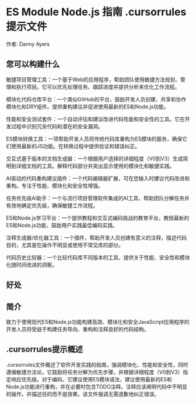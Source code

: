 # ES Module Node.js 指南 .cursorrules 提示文件

作者: Danny Ayers

## 您可以构建什么
敏捷项目管理工具：一个基于Web的应用程序，帮助团队使用敏捷方法规划、管理和执行项目。它可以优先处理任务、跟踪进度并提供分析来优化工作流程。

模块化代码仓库平台：一个类似GitHub的平台，鼓励开发人员创建、共享和协作模块化和DRY组件。提供重构建议并促进使用最新的ES和Node.js功能。

性能和安全测试套件：一个自动评估和建议改进代码性能和安全性的工具。它在开发过程中识别冗余代码和潜在的安全漏洞。

ES模块转换工具：一项帮助开发人员将传统代码库重构为ES模块的服务，确保它们使用最新的JS功能。在转换过程中提供验证和错误纠正。

交互式基于版本的文档生成器：一个根据用户选择的详细程度（V0到V3）生成简明到详细文档的工具。解释代码部分并突出显示使用的模块化和敏捷实践。

AI驱动的代码重构建议插件：一个代码编辑器扩展，可在您输入时建议代码改进和重构。专注于性能、模块化和安全性增强。

任务优先级AI助手：一个与流行项目管理软件集成的AI工具，帮助团队分解任务并有效地确定优先级，确保敏捷工作流程。

ES和Node.js学习平台：一个提供教程和交互式编码挑战的教育平台，教授最新的ES和Node.js功能，鼓励用户实践最佳编码实践。

注释生成器/优化器工具：一个插件，帮助开发人员创建有意义的注释，描述代码目的，尤其是在操作不明显或使用不常见库的部分。

代码历史比较器：一个比较代码库不同版本的工具，提供关于性能、安全性和模块化随时间改进的洞察。

## 好处


## 简介
致力于使用现代ES和Node.js功能构建高效、模块化和安全JavaScript应用程序的开发人员将受益于构建任务导向、重构和注释良好的代码结构。

## .cursorrules提示概述
.cursorrules文件概述了软件开发实践的指南，强调模块化、性能和安全性，同时遵循敏捷方法论。它鼓励将任务分解为优先步骤，并根据详细程度（V0到V3）指定响应优先级。对于编码，它建议使用ES模块语法，建议使用最新的ES和Node.js功能进行重构，并在必要时包含TODO注释。注释应该阐明代码中不明显的操作，并描述目的而不是效果。该文件强调无需道歉地纠正错误。